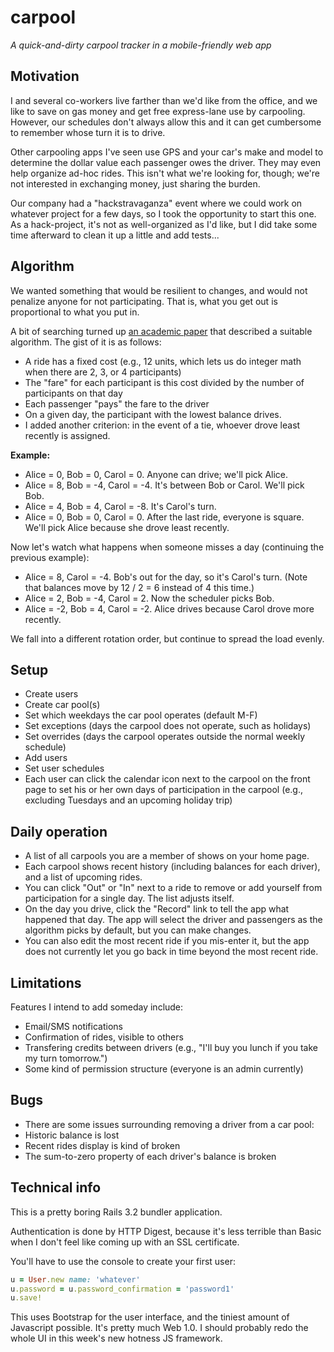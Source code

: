 # carpool

*A quick-and-dirty carpool tracker in a mobile-friendly web app*

## Motivation

I and several co-workers live farther than we'd like from the office,
and we like to save on gas money and get free express-lane use by
carpooling.  However, our schedules don't always allow this and it 
can get cumbersome to remember whose turn it is to drive.

Other carpooling apps I've seen use GPS and your car's make and model
to determine the dollar value each passenger owes the driver.  They may
even help organize ad-hoc rides.  This isn't what we're looking for, though;
we're not interested in exchanging money, just sharing the burden.

Our company had a "hackstravaganza" event where we could work on whatever
project for a few days, so I took the opportunity to start this one.
As a hack-project, it's not as well-organized as I'd like, but I did take
some time afterward to clean it up a little and add tests...

## Algorithm

We wanted something that would be resilient to changes, and would not
penalize anyone for not participating.  That is, what you get out is
proportional to what you put in.

A bit of searching turned up [an academic paper](http://researcher.watson.ibm.com/researcher/files/us-fagin/ibmj83.pdf)
that described a suitable algorithm.  The gist of it is as follows:
* A ride has a fixed cost (e.g., 12 units, which lets us do integer math when there are 2, 3, or 4 participants)
* The "fare" for each participant is this cost divided by the number of participants on that day
* Each passenger "pays" the fare to the driver
* On a given day, the participant with the lowest balance drives.
* I added another criterion: in the event of a tie, whoever drove least recently is assigned.

**Example:**

 * Alice = 0, Bob = 0, Carol = 0.  Anyone can drive; we'll pick Alice.
 * Alice = 8, Bob = -4, Carol = -4.  It's between Bob or Carol.  We'll pick Bob.
 * Alice = 4, Bob = 4, Carol = -8.  It's Carol's turn.
 * Alice = 0, Bob = 0, Carol = 0.  After the last ride, everyone is square.  We'll pick Alice because she drove least recently.

Now let's watch what happens when someone misses a day (continuing the previous example):

* Alice = 8, Carol = -4.  Bob's out for the day, so it's Carol's turn. (Note that balances move by 12 / 2 = 6 instead of 4 this time.)
* Alice = 2, Bob = -4, Carol = 2.  Now the scheduler picks Bob.
* Alice = -2, Bob = 4, Carol = -2.  Alice drives because Carol drove more recently.

We fall into a different rotation order, but continue to spread the load evenly.

## Setup

* Create users
* Create car pool(s)
 * Set which weekdays the car pool operates (default M-F)
 * Set exceptions (days the carpool does not operate, such as holidays)
 * Set overrides (days the carpool operates outside the normal weekly schedule)
 * Add users
* Set user schedules
 * Each user can click the calendar icon next to the carpool on the front
   page to set his or her own days of participation in the carpool (e.g.,
   excluding Tuesdays and an upcoming holiday trip)

## Daily operation

* A list of all carpools you are a member of shows on your home page.
 * Each carpool shows recent history (including balances for each driver),
   and a list of upcoming rides.
 * You can click "Out" or "In" next to a ride to remove or add yourself from
   participation for a single day.  The list adjusts itself.
 * On the day you drive, click the "Record" link to tell the app what
   happened that day.  The app will select the driver and passengers as
   the algorithm picks by default, but you can make changes.
 * You can also edit the most recent ride if you mis-enter it, but the app
   does not currently let you go back in time beyond the most recent ride.

## Limitations

Features I intend to add someday include:
* Email/SMS notifications
* Confirmation of rides, visible to others
* Transfering credits between drivers (e.g., "I'll buy you lunch if you take my turn tomorrow.")
* Some kind of permission structure (everyone is an admin currently)

## Bugs

* There are some issues surrounding removing a driver from a car pool:
 * Historic balance is lost
 * Recent rides display is kind of broken
 * The sum-to-zero property of each driver's balance is broken

## Technical info

This is a pretty boring Rails 3.2 bundler application.

Authentication is done by HTTP Digest, because it's less
terrible than Basic when I don't feel like coming up with
an SSL certificate.

You'll have to use the console to create your first user:
```ruby
u = User.new name: 'whatever'
u.password = u.password_confirmation = 'password1'
u.save!
```

This uses Bootstrap for the user interface, and the tiniest amount of Javascript
possible.  It's pretty much Web 1.0.  I should probably redo the whole UI in this
week's new hotness JS framework.